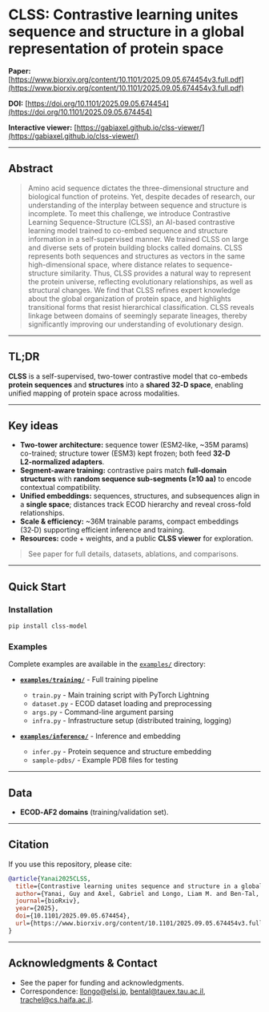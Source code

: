 # CLSS: Contrastive learning unites sequence and structure in a global representation of protein space

**Paper:** [https://www.biorxiv.org/content/10.1101/2025.09.05.674454v3.full.pdf](https://www.biorxiv.org/content/10.1101/2025.09.05.674454v3.full.pdf)

**DOI:** [https://doi.org/10.1101/2025.09.05.674454](https://doi.org/10.1101/2025.09.05.674454)

**Interactive viewer:** [https://gabiaxel.github.io/clss-viewer/](https://gabiaxel.github.io/clss-viewer/)

---

## Abstract

> Amino acid sequence dictates the three-dimensional structure and biological function of proteins. Yet, despite decades of research, our understanding of the interplay between sequence and structure is incomplete. To meet this challenge, we introduce Contrastive Learning Sequence-Structure (CLSS), an AI-based contrastive learning model trained to co-embed sequence and structure information in a self-supervised manner. We trained CLSS on large and diverse sets of protein building blocks called domains. CLSS represents both sequences and structures as vectors in the same high-dimensional space, where distance relates to sequence-structure similarity. Thus, CLSS provides a natural way to represent the protein universe, reflecting evolutionary relationships, as well as structural changes. We find that CLSS refines expert knowledge about the global organization of protein space, and highlights transitional forms that resist hierarchical classification. CLSS reveals linkage between domains of seemingly separate lineages, thereby significantly improving our understanding of evolutionary design.

---

## TL;DR

**CLSS** is a self-supervised, two-tower contrastive model that co-embeds **protein sequences** and **structures** into a **shared 32‑D space**, enabling unified mapping of protein space across modalities.

---

## Key ideas

* **Two-tower architecture:** sequence tower (ESM2‑like, \~35M params) co-trained; structure tower (ESM3) kept frozen; both feed **32‑D L2‑normalized adapters**.
* **Segment-aware training:** contrastive pairs match **full-domain structures** with **random sequence sub-segments (≥10 aa)** to encode contextual compatibility.
* **Unified embeddings:** sequences, structures, and subsequences align in a **single space**; distances track ECOD hierarchy and reveal cross-fold relationships.
* **Scale & efficiency:** \~36M trainable params, compact embeddings (32‑D) supporting efficient inference and training.
* **Resources:** code + weights, and a public **CLSS viewer** for exploration.

> See paper for full details, datasets, ablations, and comparisons.

---

## Quick Start

### Installation

```bash
pip install clss-model
```

### Examples

Complete examples are available in the [`examples/`](examples/) directory:

- **[`examples/training/`](examples/training/)** - Full training pipeline
  - `train.py` - Main training script with PyTorch Lightning
  - `dataset.py` - ECOD dataset loading and preprocessing  
  - `args.py` - Command-line argument parsing
  - `infra.py` - Infrastructure setup (distributed training, logging)

- **[`examples/inference/`](examples/inference/)** - Inference and embedding
  - `infer.py` - Protein sequence and structure embedding
  - `sample-pdbs/` - Example PDB files for testing

---

## Data

* **ECOD‑AF2 domains** (training/validation set).

---

## Citation

If you use this repository, please cite:

```bibtex
@article{Yanai2025CLSS,
  title={Contrastive learning unites sequence and structure in a global representation of protein space},
  author={Yanai, Guy and Axel, Gabriel and Longo, Liam M. and Ben-Tal, Nir and Kolodny, Rachel},
  journal={bioRxiv},
  year={2025},
  doi={10.1101/2025.09.05.674454},
  url={https://www.biorxiv.org/content/10.1101/2025.09.05.674454v3.full.pdf}
}
```

---

## Acknowledgments & Contact

* See the paper for funding and acknowledgments.
* Correspondence: [llongo@elsi.jp](mailto:llongo@elsi.jp), [bental@tauex.tau.ac.il](mailto:bental@tauex.tau.ac.il), [trachel@cs.haifa.ac.il](mailto:trachel@cs.haifa.ac.il).
